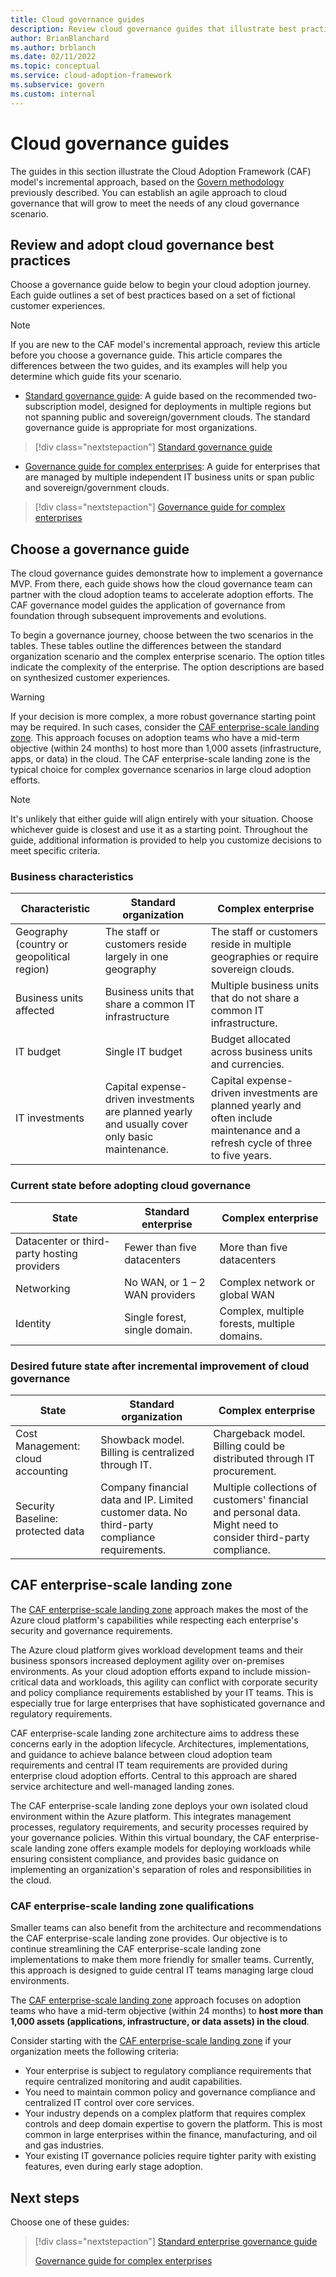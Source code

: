 ```yaml
---
title: Cloud governance guides
description: Review cloud governance guides that illustrate best practices for an incremental approach to any governance scenario.
author: BrianBlanchard
ms.author: brblanch
ms.date: 02/11/2022
ms.topic: conceptual
ms.service: cloud-adoption-framework
ms.subservice: govern
ms.custom: internal
---
```


# Cloud governance guides

The guides in this section illustrate the Cloud Adoption Framework (CAF) model's incremental approach, based on the [Govern methodology](../methodology.md) previously described. You can establish an agile approach to cloud governance that will grow to meet the needs of any cloud governance scenario.

## Review and adopt cloud governance best practices

Choose a governance guide below to begin your cloud adoption journey. Each guide outlines a set of best practices based on a set of fictional customer experiences.

> [!NOTE]
> If you are new to the CAF model's incremental approach, review this article before you choose a governance guide. This article compares the differences between the two guides, and its examples will help you determine which guide fits your scenario.  

- [Standard governance guide](./standard/index.md): A guide based on the recommended two-subscription model, designed for deployments in multiple regions but not spanning public and sovereign/government clouds. The standard governance guide is appropriate for most organizations.

> [!div class="nextstepaction"]
> [Standard governance guide](./standard/index.md)

- [Governance guide for complex enterprises](./complex/index.md): A guide for enterprises that are managed by multiple independent IT business units or span public and sovereign/government clouds.

> [!div class="nextstepaction"]
> [Governance guide for complex enterprises](./complex/index.md)

## Choose a governance guide

The cloud governance guides demonstrate how to implement a governance MVP. From there, each guide shows how the cloud governance team can partner with the cloud adoption teams to accelerate adoption efforts. The CAF governance model guides the application of governance from foundation through subsequent improvements and evolutions.

To begin a governance journey, choose between the two scenarios in the tables. These tables outline the differences between the standard organization scenario and the complex enterprise scenario. The option titles indicate the complexity of the enterprise. The option descriptions are based on synthesized customer experiences.

> [!WARNING]
> If your decision is more complex, a more robust governance starting point may be required. In such cases, consider the [CAF enterprise-scale landing zone](../../ready/enterprise-scale/index.md). This approach focuses on adoption teams who have a mid-term objective (within 24 months) to host more than 1,000 assets (infrastructure, apps, or data) in the cloud. The CAF enterprise-scale landing zone is the typical choice for complex governance scenarios in large cloud adoption efforts.
<!-- -->
> [!NOTE]
> It's unlikely that either guide will align entirely with your situation. Choose whichever guide is closest and use it as a starting point. Throughout the guide, additional information is provided to help you customize decisions to meet specific criteria.

### Business characteristics

| Characteristic | Standard organization | Complex enterprise |
|---|---|---|
| Geography (country or geopolitical region) | The staff or customers reside largely in one geography | The staff or customers reside in multiple geographies or require sovereign clouds. |
| Business units affected | Business units that share a common IT infrastructure | Multiple business units that do not share a common IT infrastructure. |
| IT budget | Single IT budget | Budget allocated across business units and currencies. |
| IT investments | Capital expense-driven investments are planned yearly and usually cover only basic maintenance. | Capital expense-driven investments are planned yearly and often include maintenance and a refresh cycle of three to five years. |

### Current state before adopting cloud governance

| State | Standard enterprise | Complex enterprise |
|---|---|---|
| Datacenter or third-party hosting providers | Fewer than five datacenters | More than five datacenters |
| Networking | No WAN, or 1 &ndash; 2 WAN providers | Complex network or global WAN |
| Identity | Single forest, single domain. | Complex, multiple forests, multiple domains. |

<!-- docutune:casing "Cost Management" "Security Baseline" -->

### Desired future state after incremental improvement of cloud governance

| State | Standard organization | Complex enterprise |
|---|---|---|
| Cost Management: cloud accounting | Showback model. Billing is centralized through IT. | Chargeback model. Billing could be distributed through IT procurement. |
| Security Baseline: protected data | Company financial data and IP. Limited customer data. No third-party compliance requirements. | Multiple collections of customers' financial and personal data. Might need to consider third-party compliance. |

## CAF enterprise-scale landing zone

The [CAF enterprise-scale landing zone](../../ready/enterprise-scale/index.md) approach makes the most of the Azure cloud platform's capabilities while respecting each enterprise's security and governance requirements.

The Azure cloud platform gives workload development teams and their business sponsors increased deployment agility over on-premises environments. As your cloud adoption efforts expand to include mission-critical data and workloads, this agility can conflict with corporate security and policy compliance requirements established by your IT teams. This is especially true for large enterprises that have sophisticated governance and regulatory requirements.

CAF enterprise-scale landing zone architecture aims to address these concerns early in the adoption lifecycle. Architectures, implementations, and guidance to achieve balance between cloud adoption team requirements and central IT team requirements are provided during enterprise cloud adoption efforts. Central to this approach are shared service architecture and well-managed landing zones.

The CAF enterprise-scale landing zone deploys your own isolated cloud environment within the Azure platform. This integrates management processes, regulatory requirements, and security processes required by your governance policies. Within this virtual boundary, the CAF enterprise-scale landing zone offers example models for deploying workloads while ensuring consistent compliance, and provides basic guidance on implementing an organization's separation of roles and responsibilities in the cloud.

### CAF enterprise-scale landing zone qualifications

Smaller teams can also benefit from the architecture and recommendations the CAF enterprise-scale landing zone provides. Our objective is to continue streamlining the CAF enterprise-scale landing zone implementations to make them more friendly for smaller teams. Currently, this approach is designed to guide central IT teams managing large cloud environments.

The [CAF enterprise-scale landing zone](../../ready/enterprise-scale/index.md) approach focuses on adoption teams who have a mid-term objective (within 24 months) to **host more than 1,000 assets (applications, infrastructure, or data assets) in the cloud**.

Consider starting with the [CAF enterprise-scale landing zone](../../ready/enterprise-scale/index.md) if your organization meets the following criteria:

- Your enterprise is subject to regulatory compliance requirements that require centralized monitoring and audit capabilities.
- You need to maintain common policy and governance compliance and centralized IT control over core services.
- Your industry depends on a complex platform that requires complex controls and deep domain expertise to govern the platform. This is most common in large enterprises within the finance, manufacturing, and oil and gas industries.
- Your existing IT governance policies require tighter parity with existing features, even during early stage adoption.

## Next steps

Choose one of these guides:

> [!div class="nextstepaction"]
> [Standard enterprise governance guide](./standard/index.md)
>
> [Governance guide for complex enterprises](./complex/index.md)
